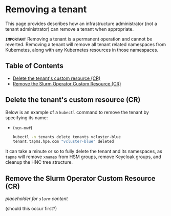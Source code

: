 # Removing a tenant

This page provides describes how an infrastructure administrator (not a tenant administrator) can remove a tenant when appropriate.

**`IMPORTANT`** Removing a tenant is a permanent operation and cannot be reverted. Removing a tenant will remove all tenant related namespaces from Kubernetes, along with any Kubernetes resources in those namespaces.

## Table of Contents

* [Delete the tenant's custom resource (CR)](#delete-the-tenants-custom-resource-cr)
* [Remove the Slurm Operator Custom Resource (CR)](#remove-the-slurm-operator-custom-resource-cr)

## Delete the tenant's custom resource (CR)

Below is an example of a `kubectl` command to remove the tenant by specifying its name:

* (`ncn-mw#`)

    ```bash
    kubectl -n tenants delete tenants vcluster-blue
    tenant.tapms.hpe.com "vcluster-blue" deleted
    ```

It can take a minute or so to fully delete the tenant and its namespaces, as `tapms` will remove `xnames` from HSM groups, remove Keycloak groups, and cleanup the HNC tree structure.

## Remove the Slurm Operator Custom Resource (CR)

_placeholder for `slurm` content_

(should this occur first?)
